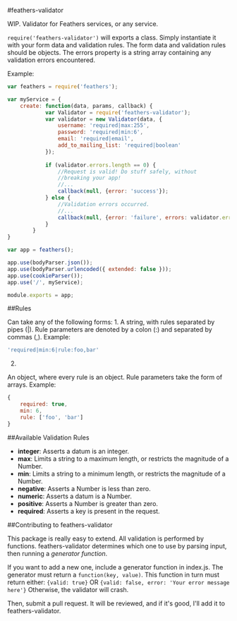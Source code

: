 #feathers-validator

WIP. Validator for Feathers services, or any service.

```require('feathers-validator')``` will exports a class.
Simply instantiate it with your form data and validation rules.
The form data and validation rules should be objects.
The errors property is a string array containing any validation errors encountered.

Example:

```javascript
var feathers = require('feathers');

var myService = {
	create: function(data, params, callback) {
			var Validator = require('feathers-validator');
			var validator = new Validator(data, {
				username: 'required|max:255',
				password: 'required|min:6',
				email: 'required|email',
				add_to_mailing_list: 'required|boolean'
			});
			
			if (validator.errors.length == 0) {
				//Request is valid! Do stuff safely, without
				//breaking your app!
				//...
				callback(null, {error: 'success'});
			} else {
				//Validation errors occurred.
				//...
				callback(null, {error: 'failure', errors: validator.errors});
			}
		}
}

var app = feathers();

app.use(bodyParser.json());
app.use(bodyParser.urlencoded({ extended: false }));
app.use(cookieParser());
app.use('/', myService);

module.exports = app;
```

##Rules

Can take any of the following forms:
1.
  A string, with rules separated by pipes (|).
  Rule parameters are denoted by a colon (:) and separated by commas (,).
  Example: 
  ```javascript
  'required|min:6|rule:foo,bar'
  ```
2.
  An object, where every rule is an object.
  Rule parameters take the form of arrays.
  Example:
  ```javascript
  {
      required: true,
      min: 6,
      rule: ['foo', 'bar']
  }
  ```
  
##Available Validation Rules
*	**integer**: Asserts a datum is an integer.
*	**max**: Limits a string to a maximum length, or restricts the magnitude of a Number.
*	**min**: Limits a string to a minimum length, or restricts the magnitude of a Number.
*	**negative**: Asserts a Number is less than zero.
*	**numeric**: Asserts a datum is a Number.
*	**positive**: Asserts a Number is greater than zero.
*	**required**: Asserts a key is present in the request.
  
##Contributing to feathers-validator

This package is really easy to extend.
All validation is performed by functions. feathers-validator
determines which one to use by parsing input, then running
a *generator function*.

If you want to add a new one, include a generator function in index.js.
The generator must return a ```function(key, value)```.
This function in turn must return either:
```{valid: true}```
OR
```{valid: false, error: 'Your error message here'}```
Otherwise, the validator will crash.

Then, submit a pull request. It will be reviewed, and if it's good,
I'll add it to feathers-validator.